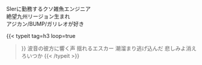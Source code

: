 SIerに勤務するクソ雑魚エンジニア  
絶望九州リージョン生まれ  
アジカン/BUMP/ガリレオが好き

{{< typeit 
  tag=h3
  loop=true
>}}
波音の彼方に響く声 揺れるエスカー
潮溜まり逃げ込んだ 悲しみよ消えろいつか
{{< /typeit >}}
